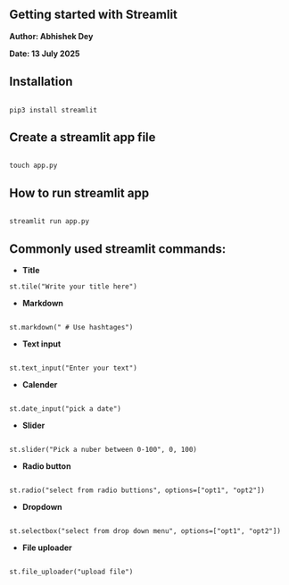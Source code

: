 
## Getting started with Streamlit

**Author: Abhishek Dey**

**Date: 13 July 2025**


## Installation

```

pip3 install streamlit

```

## Create a streamlit app file

```

touch app.py

```

## How to run streamlit app

```

streamlit run app.py

```

## Commonly used streamlit commands:

* **Title**

```
st.tile("Write your title here")

```

* **Markdown**

```

st.markdown(" # Use hashtages")

```

* **Text input**

```

st.text_input("Enter your text")

```

* **Calender**

```

st.date_input("pick a date")

```


* **Slider**

```

st.slider("Pick a nuber between 0-100", 0, 100)

```

* **Radio button**

```

st.radio("select from radio buttions", options=["opt1", "opt2"])

```

* **Dropdown**

```

st.selectbox("select from drop down menu", options=["opt1", "opt2"])

```

* **File uploader**

```

st.file_uploader("upload file")

```
